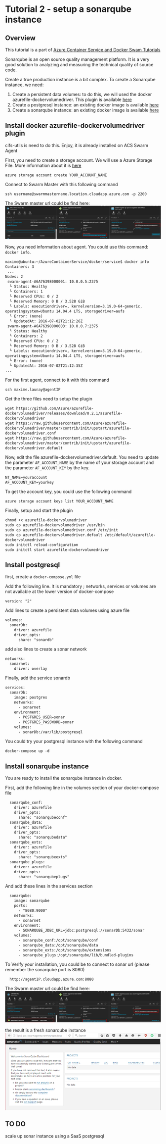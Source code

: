 # Tutorial 2 - setup a sonarqube instance
## Overview

This tutorial is a part of [Azure Container Service and Docker Swam Tutorials](~/README.md)

Sonarqube is an open source quality management platform. It is a very good solution to analyzing and measuring the technical quality of source code.

Create a true production instance is a bit complex. To create a Sonarqube instance, we need:

1. Create a persistent data volumes: to do this, we will used the docker azurefile-dockervolumedriver. This plugin is available [here](https://github.com/Azure/azurefile-dockervolumedriver)
2. Create a postgresql instance: an existing docker image is available [here](https://hub.docker.com/_/postgres/)
3. Create a sonarqube instance: an existing docker image is available [here](https://hub.docker.com/_/sonarqube/)

## Install docker azurefile-dockervolumedriver plugin
cifs-utils is need to do this. Enjoy, it is already installed on ACS Swarm Agent

First, you need to create a storage account. We will use a Azure Storage File. More information about it is [here](https://azure.microsoft.com/en-us/documentation/articles/storage-dotnet-how-to-use-files/)

    azure storage account create YOUR_ACCOUNT_NAME
Connect to Swarm Master with this following command

    ssh username@swarmmastername.location.cloudapp.azure.com -p 2200

The Swarm master url could be find here:
![How To Find Swarm Master URL](./media/HowToFindSwarmMasterURL.png)

Now, you need information about agent. You could use this command: `docker info`.

    maxime@ubuntu:~/AzureContainerService/docker/service$ docker info
    Containers: 3
     ...
    Nodes: 2
     swarm-agent-A6A76398000001: 10.0.0.5:2375
      └ Status: Healthy
      └ Containers: 1
      └ Reserved CPUs: 0 / 2
      └ Reserved Memory: 0 B / 3.528 GiB
      └ Labels: executiondriver=, kernelversion=3.19.0-64-generic, operatingsystem=Ubuntu 14.04.4 LTS, storagedriver=aufs
      └ Error: (none)
      └ UpdatedAt: 2016-07-02T21:12:26Z
     swarm-agent-A6A76398000003: 10.0.0.7:2375
      └ Status: Healthy
      └ Containers: 2
      └ Reserved CPUs: 0 / 2
      └ Reserved Memory: 0 B / 3.528 GiB
      └ Labels: executiondriver=, kernelversion=3.19.0-64-generic, operatingsystem=Ubuntu 14.04.4 LTS, storagedriver=aufs
      └ Error: (none)
      └ UpdatedAt: 2016-07-02T21:12:35Z
    ...
For the first agent, connect to it with this command

    ssh maxime.launay@agentIP
Get the three files need to setup the plugin

    wget https://github.com/Azure/azurefile-dockervolumedriver/releases/download/0.2.1/azurefile-dockervolumedriver
    wget https://raw.githubusercontent.com/Azure/azurefile-dockervolumedriver/master/contrib/init/upstart/azurefile-dockervolumedriver.conf
    wget https://raw.githubusercontent.com/Azure/azurefile-dockervolumedriver/master/contrib/init/upstart/azurefile-dockervolumedriver.default
Now, edit the file azurefile-dockervolumedriver.default. You need to update the parameter `AF_ACCOUNT_NAME` by the name of your storage account and the parameter `AF_ACCOUNT_KEY` by the key.

    NT_NAME=youraccount
    AF_ACCOUNT_KEY=yourkey
To get the account key, you could use the following command

    azure storage account keys list YOUR_ACCOUNT_NAME
Finally, setup and start the plugin

    chmod +x azurefile-dockervolumedriver
    sudo cp azurefile-dockervolumedriver /usr/bin
    sudo cp azurefile-dockervolumedriver.conf /etc/init
    sudo cp azurefile-dockervolumedriver.default /etc/default/azurefile-dockervolumedriver
    sudo initctl reload-configuration
    sudo initctl start azurefile-dockervolumedriver


## Install postgresql
first, create a `docker-compose.yml` file

Add the following line. It is mandatory ; networks, services or volumes are not available at the lower version of docker-compose

    version: "2"
Add lines to create a persistent data volumes using azure file

    volumes:
      sonarDb:
        driver: azurefile
        driver_opts:
          share: "sonardb"

add also lines to create a sonar network

    networks:
      sonarnet:
        driver: overlay
Finally, add the service sonardb

    services:
      sonarDb:
        image: postgres
        networks:
          - sonarnet
        environment:
          - POSTGRES_USER=sonar
          - POSTGRES_PASSWORD=sonar
        volumes:
          - sonarDb:/var/lib/postgresql

You could try your postgresql instance with the following command

    docker-compose up -d
## Install sonarqube instance

You are ready to install the sonarqube instance in docker.

First, add the following line in the volumes section of your docker-compose file

      sonarqube_conf:
        driver: azurefile
        driver_opts:
          share: "sonarqubeconf"
      sonarqube_data:
        driver: azurefile
        driver_opts:
          share: "sonarqubedata"
      sonarqube_exts:
        driver: azurefile
        driver_opts:
          share: "sonarqubeexts"
      sonarqube_plugs:
        driver: azurefile
        driver_opts:
          share: "sonarqubeplugs"
And add these lines in the services section

      sonarqube:
        image: sonarqube
        ports:
          - "8080:9000"
        networks:
          - sonarnet
        environment:
          - SONARQUBE_JDBC_URL=jdbc:postgresql://sonarDb:5432/sonar
        volumes:
          - sonarqube_conf:/opt/sonarqube/conf
          - sonarqube_data:/opt/sonarqube/data
          - sonarqube_exts:/opt/sonarqube/extensions
          - sonarqube_plugs:/opt/sonarqube/lib/bundled-plugins

To Verify your installation, you could be to connect to sonar url (please remember the sonarqube port is 8080)

      http://agentIP.cloudapp.azure.com:8080
The Swarm master url could be find here:
![How To Find Swarm Agent URL](./media/HowToFindSwarmAgentURL.png)

the result is a fresh sonarqube instance
![sonar](./media/sonar.png)

## TO DO
scale up sonar instance
using a SaaS postgresql

